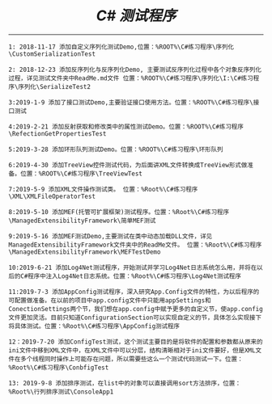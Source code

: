 # <center>***C# 测试程序***</center> 
---


`1: 2018-11-17 添加自定义序列化测试Demo,位置：%ROOT%\C#练习程序\序列化\CustomSerializationTest`  

`2: 2018-12-23 添加反序列化与反序列化Demo, 主要测试反序列化过程中各个对象反序列化过程，详见测试文件夹中ReadMe.md文件 位置：%ROOT%\C#练习程序\序列化\I:\C#练习程序\序列化\SerializeTest2`  

`3:2019-1-9 添加了接口测试Demo,主要验证接口使用方法。位置：%ROOT%\C#练习程序\接口测试`  

`4:2019-2-21 添加反射获取和修改类中的属性测试Demo。位置：%ROOT%\C#练习程序\RefectionGetPropertiesTest`  

`5:2019-3-28 添加环形队列测试Demo。位置：%ROOT%\C#练习程序\环形队列`  
  
`6:2019-4-30 添加TreeView控件测试代码，为后面讲XML文件转换成TreeView形式做准备。位置：%ROOT%\C#练习程序\TreeViewTest`  

`7:2019-5-9 添加XML文件操作测试类。 位置：%Root%\C#练习程序\XML\XMLFileOperatorTest`

`8:2019-5-10 添加MEF(托管可扩展框架)测试程序。位置：%Root%\C#练习程序\ManagedExtensibilityFramework\简单MEF测试`   

`9:2019-5-16 添加MEF测试Demo,主要测试在类中动态加载DLL文件，详见ManagedExtensibilityFramework文件夹中的ReadMe文件。 位置：%Root%\C#练习程序\ManagedExtensibilityFramework\MEFTestDemo`    

`10:2019-6-21 添加Log4Net测试程序，开始测试并学习Log4Net日志系统怎么用，并将在以后的C#程序中注入Log4Net日志系统。位置：%Root%\C#练习程序\Log4Net测试程序`  

`11:2019-7-3 添加AppConfig测试程序，深入研究App.Config文件的特性，为以后程序的可配置做准备。在以前的项目中app.config文件中只能用appSettings和ConectionSettings两个节，我们想在app.config中赋予更多的自定义节，使app.config文件更加灵活。目前只知道ConfigurationSection可以实现自定义的节，具体怎么实现接下将具体测试。位置：%Root%\C#练习程序\AppConfig测试程序`   

`12：2019-7-20 添加ConfigTest测试，这个测试主要目的是将软件的配置和参数都从原来的ini文件中移到XML文件中，在XML文件中可以分层，结构清晰相对于ini文件要好，但是XML文件在多个线程同时操作上可能存在问题，所以需要些这么一个测试代码测试一下。位置：%Root%\C#练习程序\ConbfigTest`

`13: 2019-9-8 添加排序测试，在list中的对象可以直接调用sort方法排序，位置：%Root%\行列排序测试\ConsoleApp1`




